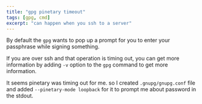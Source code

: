 ```yaml
---
title: "gpg pinetary timeout"
tags: [gpg, cmd]
excerpt: "can happen when you ssh to a server"
---
```


By default the `gpg` wants to pop up a prompt for you to enter your
passphrase while signing something. 

If you are over ssh and that operation is timing out, you can get more information by
adding `-v` option to the `gpg` command to get more information.

It seems pinetary was timing out for me. so I created `.gnupg/gnupg.conf` file and
added `--pinetary-mode loopback` for it to prompt me about password in the stdout.
